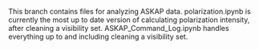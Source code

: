 This branch contains files for analyzing ASKAP data.
polarization.ipynb is currently the most up to date version of calculating polarization intensity, after cleaning a visibility set.
ASKAP_Command_Log.ipynb handles everything up to and including cleaning a visibility set.
